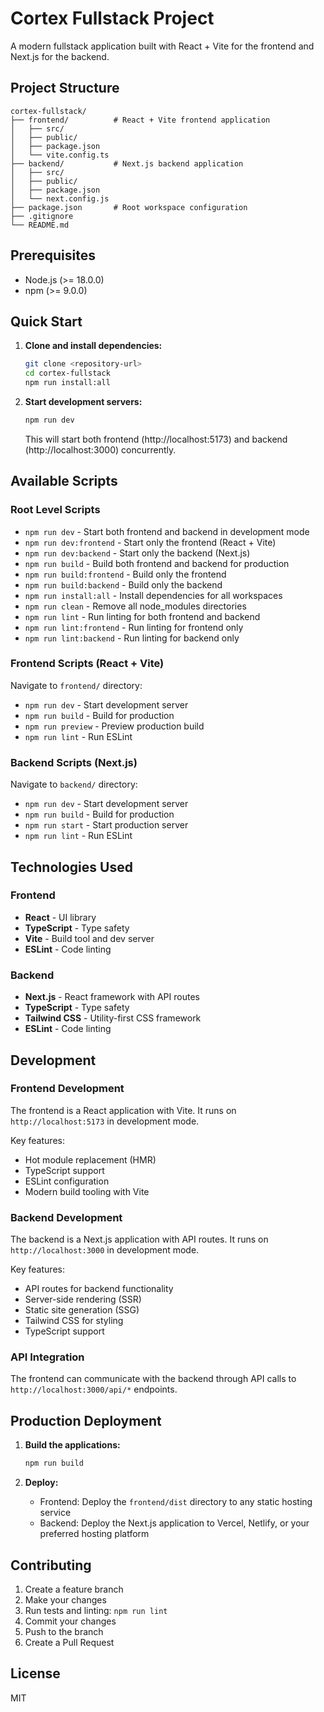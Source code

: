 # Cortex Fullstack Project

A modern fullstack application built with React + Vite for the frontend and Next.js for the backend.

## Project Structure

```
cortex-fullstack/
├── frontend/          # React + Vite frontend application
│   ├── src/
│   ├── public/
│   ├── package.json
│   └── vite.config.ts
├── backend/           # Next.js backend application
│   ├── src/
│   ├── public/
│   ├── package.json
│   └── next.config.js
├── package.json       # Root workspace configuration
├── .gitignore
└── README.md
```

## Prerequisites

- Node.js (>= 18.0.0)
- npm (>= 9.0.0)

## Quick Start

1. **Clone and install dependencies:**
   ```bash
   git clone <repository-url>
   cd cortex-fullstack
   npm run install:all
   ```

2. **Start development servers:**
   ```bash
   npm run dev
   ```
   This will start both frontend (http://localhost:5173) and backend (http://localhost:3000) concurrently.

## Available Scripts

### Root Level Scripts

- `npm run dev` - Start both frontend and backend in development mode
- `npm run dev:frontend` - Start only the frontend (React + Vite)
- `npm run dev:backend` - Start only the backend (Next.js)
- `npm run build` - Build both frontend and backend for production
- `npm run build:frontend` - Build only the frontend
- `npm run build:backend` - Build only the backend
- `npm run install:all` - Install dependencies for all workspaces
- `npm run clean` - Remove all node_modules directories
- `npm run lint` - Run linting for both frontend and backend
- `npm run lint:frontend` - Run linting for frontend only
- `npm run lint:backend` - Run linting for backend only

### Frontend Scripts (React + Vite)

Navigate to `frontend/` directory:
- `npm run dev` - Start development server
- `npm run build` - Build for production
- `npm run preview` - Preview production build
- `npm run lint` - Run ESLint

### Backend Scripts (Next.js)

Navigate to `backend/` directory:
- `npm run dev` - Start development server
- `npm run build` - Build for production
- `npm run start` - Start production server
- `npm run lint` - Run ESLint

## Technologies Used

### Frontend
- **React** - UI library
- **TypeScript** - Type safety
- **Vite** - Build tool and dev server
- **ESLint** - Code linting

### Backend
- **Next.js** - React framework with API routes
- **TypeScript** - Type safety
- **Tailwind CSS** - Utility-first CSS framework
- **ESLint** - Code linting

## Development

### Frontend Development
The frontend is a React application with Vite. It runs on `http://localhost:5173` in development mode.

Key features:
- Hot module replacement (HMR)
- TypeScript support
- ESLint configuration
- Modern build tooling with Vite

### Backend Development
The backend is a Next.js application with API routes. It runs on `http://localhost:3000` in development mode.

Key features:
- API routes for backend functionality
- Server-side rendering (SSR)
- Static site generation (SSG)
- Tailwind CSS for styling
- TypeScript support

### API Integration
The frontend can communicate with the backend through API calls to `http://localhost:3000/api/*` endpoints.

## Production Deployment

1. **Build the applications:**
   ```bash
   npm run build
   ```

2. **Deploy:**
   - Frontend: Deploy the `frontend/dist` directory to any static hosting service
   - Backend: Deploy the Next.js application to Vercel, Netlify, or your preferred hosting platform

## Contributing

1. Create a feature branch
2. Make your changes
3. Run tests and linting: `npm run lint`
4. Commit your changes
5. Push to the branch
6. Create a Pull Request

## License

MIT
